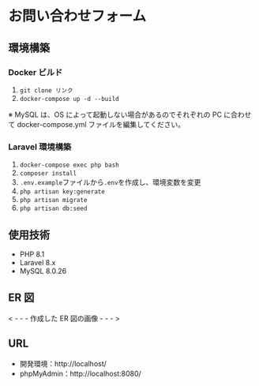 # お問い合わせフォーム

## 環境構築

### Docker ビルド

1. `git clone リンク`
2. `docker-compose up -d --build`

※ MySQL は、OS によって起動しない場合があるのでそれぞれの PC に合わせて docker-compose.yml ファイルを編集してください。

### Laravel 環境構築

1. `docker-compose exec php bash`
2. `composer install`
3. `.env.example`ファイルから`.env`を作成し、環境変数を変更
4. `php artisan key:generate`
5. `php artisan migrate`
6. `php artisan db:seed`

## 使用技術

-   PHP 8.1
-   Laravel 8.x
-   MySQL 8.0.26

## ER 図

< - - - 作成した ER 図の画像 - - - >

## URL

-   開発環境：http://localhost/
-   phpMyAdmin：http://localhost:8080/
